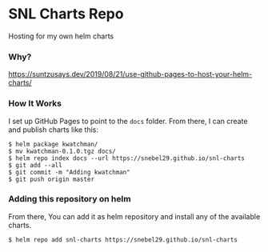 # SNL Charts Repo

Hosting for my own helm charts

### Why?

https://suntzusays.dev/2019/08/21/use-github-pages-to-host-your-helm-charts/

### How It Works

I set up GitHub Pages to point to the `docs` folder. From there, I can
create and publish charts like this:

```console
$ helm package kwatchman/
$ mv kwatchman-0.1.0.tgz docs/
$ helm repo index docs --url https://snebel29.github.io/snl-charts
$ git add --all
$ git commit -m "Adding kwatchman"
$ git push origin master
```

### Adding this repository on helm
From there, You can add it as helm repository and install any of the available charts.

```console
$ helm repo add snl-charts https://snebel29.github.io/snl-charts
```

